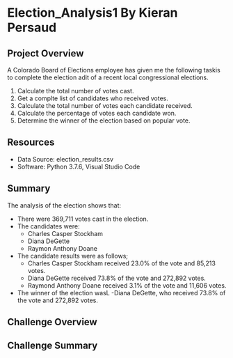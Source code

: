 # Election_Analysis1 By Kieran Persaud

## Project Overview
A Colorado Board of Elections employee has given me the following taskis to complete the election adit of a recent local congressional elections.

1. Calculate the total number of votes cast.
2. Get a complte list of candidates who received votes.
3. Calculate the total number of votes each candidate received.
4. Calculate the percentage of votes each candidate won.
5. Determine the winner of the election based on popular vote.

## Resources
- Data Source: election_results.csv
- Software: Python 3.7.6, Visual Studio Code

## Summary
The analysis of the election shows that:
- There were 369,711 votes cast in the election.
- The candidates were:
  - Charles Casper Stockham
  - Diana DeGette
  - Raymon Anthony Doane
- The candidate results were as follows;
  - Charles Casper Stockham received 23.0% of the vote and 85,213 votes.
  - Diana DeGette received 73.8% of the vote and 272,892 votes.
  - Raymond Anthony Doane received 3.1% of the vote and 11,606 votes.
- The winner of the election wasL
  -Diana DeGette, who received 73.8% of the vote and 272,892 votes.
  
## Challenge Overview
 
## Challenge Summary 

